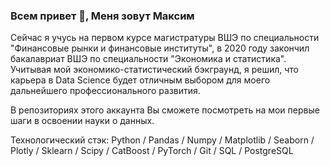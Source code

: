 ### Всем привет 👋, Меня зовут Максим 

Сейчас я учусь на первом курсе магистратуры ВШЭ по специальности "Финансовые рынки и финансовые институты", в 2020 году закончил бакалавриат ВШЭ по специальности "Экономика и статистика". Учитывая мой экономико-статистический бэкграунд, я решил, что карьера в Data Science будет отличным выбором для моего дальнейшего профессионального развития. 

В репозиториях этого аккаунта Вы сможете посмотреть на мои первые шаги в освоении науки о данных. 

Технологический стэк: Python / Pandas / Numpy / Matplotlib / Seaborn / Plotly /  Sklearn / Scipy / CatBoost / PyTorch / Git / SQL / PostgreSQL 





